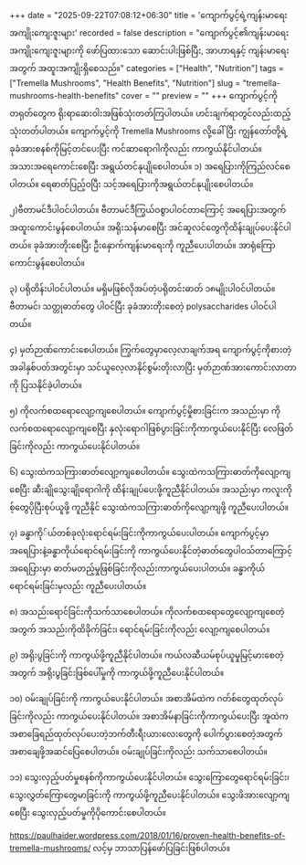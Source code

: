 +++
date = "2025-09-22T07:08:12+06:30"
title = 'ကျောက်ပွင့်ရဲ့ကျန်းမာရေးအကျိုးကျေးဇူးများ'
recorded = false
description = "ကျောက်ပွင့်၏ကျန်းမာရေးအကျိုးကျေးဇူးများကို ဖော်ပြထားသော ဆောင်းပါးဖြစ်ပြီး, အာဟာရနှင့် ကျန်းမာရေးအတွက် အထူးအကျိုးရှိစေသည်။"
categories = ["Health", "Nutrition"]
tags = ["Tremella Mushrooms", "Health Benefits", "Nutrition"]
slug = "tremella-mushrooms-health-benefits"
cover = ""
preview = ""
+++
ကျောက်ပွင့်ကို တရုတ်တွေက ရိုးရာဆေးဝါးအဖြစ်သုံးတတ်ကြပါတယ်။ ဟင်းချက်ရာတွင်လည်းထည့်သုံးတတ်ပါတယ်။ ကျောက်ပွင့်ကို Tremella Mushrooms လို့ခေါ်ပြီး ကျွန်တော်တို့ရဲ့ခုခံအားစနစ်ကိုမြင့်တင်ပေးပြီး ကင်ဆာရောဂါကိုလည်း ကာကွယ်နိုင်ပါတယ်။ အသားအရေကောင်းစေပြီး အရွယ်တင်နုပျိုစေပါတယ်။
၁) အရေပြားကိုကြည်လင်စေပါတယ်။
ရေဓာတ်ပြည့်ဝပြီး သင့်အရေပြားကိုအရွယ်တင်နုပျိုးစေပါတယ်။

၂)ဗီတာမင်ဒီပါဝင်ပါတယ်။
ဗီတာမင်ဒီကြွယ်ဝစွာပါဝင်တာကြောင့် အရေပြားအတွက်အထူးကောင်းမွန်စေပါတယ်။ အရိုးသန်မာစေပြီး အင်ဆူလင်တွေကိုထိန်းချုပ်ပေးနိုင်ပါတယ်။ ခုခံအားတိုးစေပြီး ဦးနှောက်ကျန်းမာရေးကို ကူညီပေးပါတယ်။ အာရုံကြောကောင်းမွန်စေပါတယ်။

၃) ပရိုတိန်းပါဝင်ပါတယ်။
မရှိမဖြစ်လိုအပ်တဲ့ပရိုတင်းဓာတ် ၁၈မျိုးပါဝင်ပါတယ်။ ဗီတာမင်၊ သတ္တုဓာတ်တွေ ပါဝင်ပြီး ခုခံအားတိုးစေတဲ့ polysaccharides ပါဝင်ပါတယ်။

၄) မှတ်ဉာဏ်ကောင်းစေပါတယ်။
ကြွက်တွေမှာလေ့လာချက်အရ ကျောက်ပွင့်ကိုစားတဲ့အခါနှစ်ပတ်အတွင်းမှာ သင်ယူလေ့လာနိုင်စွမ်းတိုးလာပြီး မှတ်ဉာဏ်အားကောင်းလာတာကို ပြသနိုင်ခဲ့ပါတယ်။

၅) ကိုလက်စထရောလျော့ကျစေပါတယ်။
ကျောက်ပွင့်မှိုစားခြင်းက အသည်းမှာ ကိုလက်စထရောလျော့ကျစေပြီး နှလုံးရောဂါဖြစ်ပွားခြင်းကိုကာကွယ်ပေးနိုင်ပြီး လေဖြတ်ခြင်းကိုလည်း ကာကွယ်ပေးနိုင်ပါတယ်။

၆) သွေးထဲကသကြားဓာတ်လျော့ကျစေပါတယ်။
သွေးထဲကသကြားဓာတ်ကိုလျော့ကျစေပြီး ဆီးချိုသွေးချိုရောဂါကို ထိန်းချုပ်ပေးဖို့ကူညီနိုင်ပါတယ်။ အသည်းမှာ ကလူးကိုစ့်တွေပိုပြီးစုပ်ယူဖို့ ကူညီနိုင် သွေးထဲကသကြားဓာတ်ကိုလျော့ကျဖို့ ကူညီပေးပါတယ်။

၇) ခန္ဓာကို်ယ်တစ်ခုလုံးရောင်ရမ်းခြင်းကိုကာကွယ်ပေးပါတယ်။
ကျောက်ပွင့်မှာ အရေပြားနဲ့ခန္ဓာကိုယ်ရောင်ရမ်းခြင်းကို ကာကွယ်ပေးနိုင်တဲ့ဓာတ်တွေပါဝသ်တာကြောင့် အရေပြားမှာ ဓာတ်မတည့်မှုဖြစ်ခြင်းကိုလည်းကာကွယ်ပေးပါတယ်။ ခန္ဓာကိုယ်ရောင်ရမ်းခြင်းမှလည်း ကူညီပေးပါတယ်။

၈) အသည်းရောင်ခြင်းကိုသက်သာစေပါတယ်။
ကိုလက်စထရောတွေလျော့ကျစေတဲ့အတွက် အသည်းကိုထိခိုက်ခြင်း၊ ရောင်ရမ်းခြင်းကိုလည်း လျော့ကျစေပါတယ်။

၉) အရိုးပွခြင်းကို ကာကွယ်ဖို့ကူညီနိုင်ပါတယ်။
ကယ်လဆီယမ်စုပ်ယူမှုမြင့်မားစေတဲ့အတွက် အရိုးပွခြင်းဖြစ်ပေါ်မှုကို ကာကွယ်ဖို့ကူညီပေးနိုင်ပါတယ်။

၁၀) ဝမ်းချုပ်ခြင်းကို ကာကွယ်ပေးနိုင်ပါတယ်။
အစာအိမ်ထဲက ဂတ်စ်တွေထုတ်လုပ်ခြင်းကိုလည်း ကာကွယ်ပေးနိုင်ပါတယ်။ အစာအိမ်နာခြင်းကိုကာကွယ်ပေးပြီး အူထဲက အစာခြေရည်ထုတ်လုပ်ပေးတဲ့ဘက်တီးရီးယားလေးတွေကို ပေါက်ပွားစေတဲ့အတွက် အစာချေဖို့အဆင်ပြေစေပါတယ်။ ဝမ်းချုပ်ခြင်းကိုလည်း သက်သာစေပါတယ်။

၁၁) သွေးလှည့်ပတ်မှုစနစ်ကိုကာကွယ်ပေးနိုင်ပါတယ်။
သွေးကြောတွေရောင်ရမ်းခြင်း၊ သွေးလွှတ်ကြောတွေမာခြင်းကို ကာကွယ်ဖို့ကူညီပေးနိုင်ပါတယ်။ သွေးဖိအားလျော့ကျစေပြီး သွေးလှည့်ပတ်မှုကိုပိုကောင်းစေပါတယ်။

https://paulhaider.wordpress.com/2018/01/16/proven-health-benefits-of-tremella-mushrooms/ လင့်မှ ဘာသာပြန်ဖော်ပြခြင်းဖြစ်ပါတယ်။ 